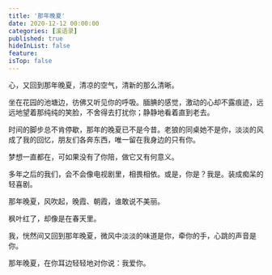 ```yaml
---
title: '那年晚夏'
date: 2020-12-12 00:00:00
categories: [溪语录]
published: true
hideInList: false
feature: 
isTop: false
---
```


心，又回到那年晚夏，清凉的空气，清新的那么清晰。

坐在花园的池塘边，彷佛又听见你的呼吸。腼腆的感觉，激动的心却不露痕迹，远远地望着那纯纯的笑脸，不舍得去打扰你；静静地看着直到老去。

时间的脚步总不肯停歇，那年的晚夏已不是今昔。老狼的同桌她不是你，淡淡的风成了我的回忆，朋友们各奔东西，唯一留在我身边的只有你。

梦想一直都在，可如果没有了你陪，做它又有何意义。

多年之后的我们，会不会像电视剧里，相畏相依。或是，你是？我是。装成痴呆的轻喜剧。

那年晚夏，风吹起，晚霞、朝霞，谁敢说不美丽。

枫叶红了，却像是在春天里。

我，恍然间又回到那年晚夏，微风中淡淡的味道是你，牵你的手，心跳的声音是你。

那年晚夏，在你耳边轻轻地对你说：我爱你。

